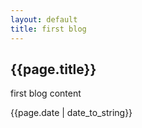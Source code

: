 ```yaml
---
layout: default
title: first blog
---
```


<h2>{{page.title}}</h2>
<p>first blog content</p>
{{page.date | date_to_string}}
